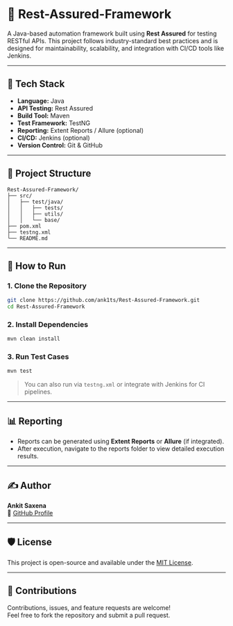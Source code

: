 # 🧪 Rest-Assured-Framework

A Java-based automation framework built using **Rest Assured** for testing RESTful APIs. This project follows industry-standard best practices and is designed for maintainability, scalability, and integration with CI/CD tools like Jenkins.

---

## 🔧 Tech Stack

- **Language:** Java  
- **API Testing:** Rest Assured  
- **Build Tool:** Maven  
- **Test Framework:** TestNG  
- **Reporting:** Extent Reports / Allure (optional)  
- **CI/CD:** Jenkins (optional)  
- **Version Control:** Git & GitHub

---

## 📁 Project Structure

```
Rest-Assured-Framework/
├── src/
│   ├── test/java/
│   │   ├── tests/
│   │   ├── utils/
│   │   └── base/
├── pom.xml
├── testng.xml
└── README.md
```

---

## 🚀 How to Run

### 1. Clone the Repository

```bash
git clone https://github.com/ank1ts/Rest-Assured-Framework.git
cd Rest-Assured-Framework
```

### 2. Install Dependencies

```bash
mvn clean install
```

### 3. Run Test Cases

```bash
mvn test
```

> You can also run via `testng.xml` or integrate with Jenkins for CI pipelines.

---

## 📊 Reporting

- Reports can be generated using **Extent Reports** or **Allure** (if integrated).
- After execution, navigate to the reports folder to view detailed execution results.

---

## ✍️ Author

**Ankit Saxena**  
🔗 [GitHub Profile](https://github.com/ank1ts)

---

## 🛡️ License

This project is open-source and available under the [MIT License](LICENSE).

---

## 🙌 Contributions

Contributions, issues, and feature requests are welcome!  
Feel free to fork the repository and submit a pull request.
